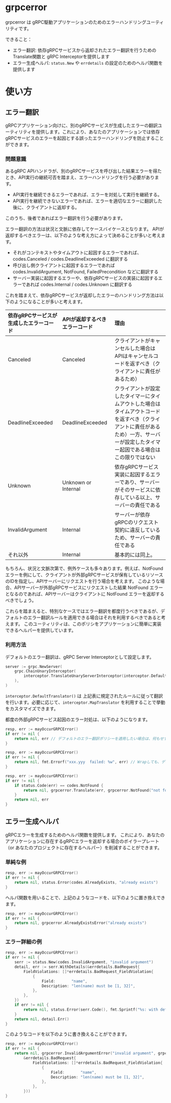 grpcerror
===

grpcerror は gRPC駆動アプリケーションのためのエラーハンドリングユーティリティです。

できること：
* エラー翻訳: 依存gRPCサービスから返却されたエラー翻訳を行うための Translate関数と gRPC Interceptorを提供します
* エラー生成ヘルパ: `status.New` や `errdetails` の設定のためのヘルパ関数を提供します


# 使い方

## エラー翻訳
gRPCアプリケーション向けに、別のgRPCサービスが生成したエラーの翻訳ユーティリティを提供します。これにより、あなたのアプリケーションでは依存gRPCサービスのエラーを起因とする誤ったエラーハンドリングを防止することができます。

### 問題意識

あるgRPC APIハンドラが、別のgRPCサービスを呼び出した結果エラーを得たとき、API実行の継続可否を踏まえ、エラーハンドリングを行う必要があります。
* API実行を継続できるエラーであれば、エラーを対処して実行を継続する。
* API実行を継続できないエラーであれば、エラーを適切なエラーに翻訳した後に、クライアントに返却する。

このうち、後者であればエラー翻訳を行う必要があります。


エラー翻訳の方法は状況と文脈に依存してケースバイケースとなります。 APIが返却するべきエラーは、以下のような考え方によって決めることが多いと考えます。

* それがコンテキストやタイムアウトに起因するエラーであれば、codes.Canceled / codes.DeadlineExceeded に翻訳する
* 呼び出し側クライアントに起因するエラーであれば codes.InvalidArgument, NotFound, FailedPrecondition などに翻訳する
* サーバー実装に起因するエラーや、依存gRPCサービスの実装に起因するエラーであれば codes.Internal / codes.Unknown に翻訳する

これを踏まえて、依存gRPCサービスが返却したエラーのハンドリング方法は以下のようになることが多いと考えます。

| 依存gRPCサービスが生成したエラーコード | APIが返却するべきエラーコード    | 理由
|:----------------------|:--------------------| :--- | 
| Canceled              | Canceled            | クライアントがキャンセルした場合はAPIはキャンセルコードを返すべき（クライアントに責任があるため）
| DeadlineExceeded      | DeadlineExceeded    | クライアントが設定したタイマーにタイムアウトした場合はタイムアウトコードを返すべき（クライアントに責任があるため）一方、サーバーが設定したタイマー起因である場合はこの限りではない
| Unknown               | Unknown or Internal | 依存gRPCサービス実装に起因するエラーであり、サーバーがそのサービスに依存している以上、サーバーの責任である
| InvalidArgument       | Internal | サーバーが依存gRPCのリクエスト契約に違反しているため、サーバーの責任である
| それ以外                  | Internal | 基本的には同上。

もちろん、状況と文脈次第で、例外ケースも多々あります。例えば、NotFound エラーを例にして、クライアントが外部gRPCサービスが保有しているリソースのIDを指定し、APIサーバーにリクエストを行う場合を考えます。
このような場合、APIサーバーが外部gRPCサービスにリクエストした結果 NotFound エラーとなるのであれば、APIサーバーはクライアントに NotFound エラーを返却するべきでしょう。

これらを踏まえると、特別なケースではエラー翻訳を都度行うべきであるが、デフォルトのエラー翻訳ルールを適用できる場合はそれを利用するべきであると考えます。
このユーティリティは、このポリシをアプリケーションに簡単に実装できるヘルパーを提供しています。

### 利用方法

デフォルトのエラー翻訳は、gRPC Server Interceptorとして設定します。

```go
server := grpc.NewServer(
    grpc.ChainUnaryInterceptor(
        interceptor.TranslateUnaryServerInterceptor(interceptor.DefaultTranslator()),
    ),
)
```

`interceptor.DefaultTranslator()` は 上記表に規定されたルールに従って翻訳を行います。必要に応じて、`interceptor.MapTranslator` を利用することで挙動をカスタマイズできます。

都度の外部gRPCサービス起因のエラー対処は、以下のようになります。

```go
resp, err := mayOccurGRPCError()
if err != nil {
    return nil, err // デフォルトのエラー翻訳ポリシーを適用したい場合は、何もせず return する
}

resp, err := mayOccurGRPCError()
if err != nil {
    return nil, fmt.Errorf("xxx.yyy  failed: %w", err) // Wrapしても、デフォルトのエラー翻訳ポリシーが採用される
}

resp, err := mayOccurGRPCError()
if err != nil {
    if status.Code(err) == codes.NotFound {
        return nil, grpcerror.Translate(err, grpcerror.NotFound("not found")) // NotFound に明示的にエラー翻訳することで、デフォルトのエラー翻訳ポリシの適用を回避する
    }
    return nil, err
}
```

## エラー生成ヘルパ
gRPCエラーを生成するためのヘルパ関数を提供します。 これにより、あなたのアプリケーションに存在するgRPCエラーを返却する場合のボイラープレート（or あなたのプロジェクトに存在するヘルパー）を削減することができます。

### 単純な例

```go
resp, err := mayOccurGRPCError()
if err != nil {
    return nil, status.Error(codes.AlreadyExists, "already exists")
}
```

ヘルパ関数を用いることで、上記のようなコードを、以下のように置き換えできます。

```go
resp, err := mayOccurGRPCError()
if err != nil {
    return nil, grpcerror.AlreadyExistsError("already exists")
}
```

### エラー詳細の例

```go
resp, err := mayOccurGRPCError()
if err != nil {
    serr := status.New(codes.InvalidArgument, "invalid argument")
    detail, err := serr.WithDetails(&errdetails.BadRequest{
        FieldViolations: []*errdetails.BadRequest_FieldViolation{
            {
                Field:       "name",
                Description: "len(name) must be [1, 32]",
            },
        },
    })
    if err != nil {
        return nil, status.Error(serr.Code(), fmt.Sprintf("%s: with defailt failed: %v", serr.Err(), err))
    }
    return nil, detail.Err()
}
```

このようなコードを以下のように書き換えることができます。

```go
resp, err := mayOccurGRPCError()
if err != nil {
    return nil, grpcerror.InvalidArgumentError("invalid argument", grpcerror.BadRequest(
        &errdetails.BadRequest{
            FieldViolations: []*errdetails.BadRequest_FieldViolation{
                {
                    Field:       "name",
                    Description: "len(name) must be [1, 32]",
                },
            },
        }))
}
```